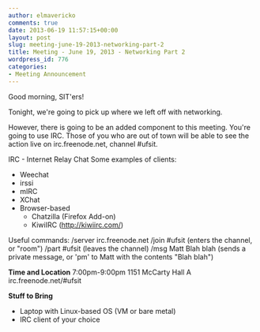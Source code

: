 ```yaml
---
author: elmavericko
comments: true
date: 2013-06-19 11:57:15+00:00
layout: post
slug: meeting-june-19-2013-networking-part-2
title: Meeting - June 19, 2013 - Networking Part 2
wordpress_id: 776
categories:
- Meeting Announcement
---
```


Good morning, SIT'ers!

Tonight, we're going to pick up where we left off with networking.

However, there is going to be an added component to this meeting. You're going to use IRC. Those of you who are out of town will be able to see the action live on irc.freenode.net, channel #ufsit.


IRC - Internet Relay Chat
Some examples of clients:
- Weechat
- irssi
- mIRC
- XChat
- Browser-based
  - Chatzilla (Firefox Add-on)
  - KiwiIRC (http://kiwiirc.com/)

Useful commands:
/server irc.freenode.net
/join #ufsit (enters the channel, or "room")
/part #ufsit (leaves the channel)
/msg Matt Blah blah (sends a private message, or 'pm' to Matt with the contents "Blah blah")


**Time and Location**
7:00pm-9:00pm
1151 McCarty Hall A
irc.freenode.net/#ufsit

**Stuff to Bring**
- Laptop with Linux-based OS (VM or bare metal)
- IRC client of your choice
